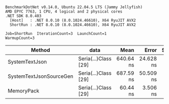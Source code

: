 ```

BenchmarkDotNet v0.14.0, Ubuntu 22.04.5 LTS (Jammy Jellyfish)
AMD EPYC 7763, 1 CPU, 4 logical and 2 physical cores
.NET SDK 8.0.403
  [Host]   : .NET 8.0.10 (8.0.1024.46610), X64 RyuJIT AVX2
  ShortRun : .NET 8.0.10 (8.0.1024.46610), X64 RyuJIT AVX2

Job=ShortRun  IterationCount=3  LaunchCount=1  
WarmupCount=3  

```
| Method                  | data                 | Mean      | Error     | StdDev   | Min       | Max       | Gen0   | Allocated |
|------------------------ |--------------------- |----------:|----------:|---------:|----------:|----------:|-------:|----------:|
| SystemTextJson          | Seria(...)Class [29] | 640.64 ns | 24.628 ns | 1.350 ns | 639.74 ns | 642.20 ns | 0.0038 |     392 B |
| SystemTextJsonSourceGen | Seria(...)Class [29] | 687.59 ns | 50.509 ns | 2.769 ns | 685.85 ns | 690.78 ns | 0.0048 |     464 B |
| MemoryPack              | Seria(...)Class [29] |  60.44 ns |  3.506 ns | 0.192 ns |  60.23 ns |  60.60 ns | 0.0014 |     120 B |
